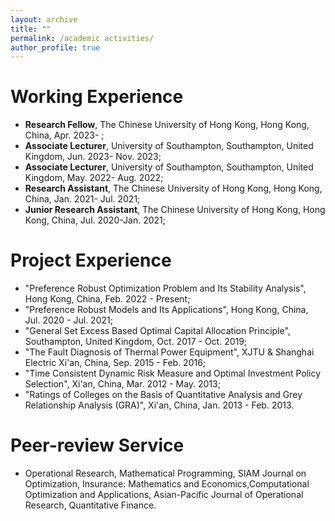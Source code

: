 ```yaml
---
layout: archive
title: ""
permalink: /academic activities/
author_profile: true
---
```




Working Experience
======

- **Research Fellow**, The Chinese University of Hong Kong, Hong Kong, China, Apr. 2023- ;
- **Associate Lecturer**, University of Southampton, Southampton, United Kingdom, Jun. 2023- Nov. 2023;
- **Associate Lecturer**, University of Southampton, Southampton, United Kingdom, May. 2022- Aug. 2022;
- **Research Assistant**, The Chinese University of Hong Kong, Hong Kong, China, Jan. 2021- Jul. 2021;
- **Junior Research Assistant**, The Chinese University of Hong Kong, Hong Kong, China, Jul. 2020-Jan. 2021;


Project Experience
======

- "Preference Robust Optimization Problem and Its Stability Analysis", Hong Kong, China, Feb. 2022 - Present;
- "Preference Robust Models and Its Applications", Hong Kong, China, Jul. 2020 - Jul. 2021;
- "General Set Excess Based Optimal Capital Allocation Principle", Southampton, United Kingdom, Oct. 2017 - Oct. 2019;
- "The Fault Diagnosis of Thermal Power Equipment", XJTU & Shanghai Electric Xi'an, China, Sep. 2015 - Feb. 2016;
- "Time Consistent Dynamic Risk Measure and Optimal Investment Policy Selection", Xi'an, China, Mar. 2012 - May. 2013;
- "Ratings of Colleges on the Basis of Quantitative Analysis and Grey Relationship Analysis (GRA)", Xi'an, China, Jan. 2013 - Feb. 2013.

Peer-review Service
======
- Operational Research, Mathematical Programming, SIAM Journal on Optimization, Insurance: Mathematics and Economics,Computational Optimization and Applications, Asian-Pacific Journal of Operational Research, Quantitative Finance.


